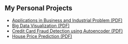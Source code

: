 ## My Personal Projects

- [Applications in Business and Industrial Problem (PDF)](Applications%20in%20Business%20and%20Industrial%20problem.pptx.pdf)
- [Big Data Visualization (PDF)](Big%20Data%20Visualization.pdf)
- [Credit Card Fraud Detection using Autoencoder (PDF)](Credit%20Card%20Fraud%20Detection%20using%20autoencoder.pdf)
- [House Price Prediction (PDF)](house%20price%20Prediction.pdf)

